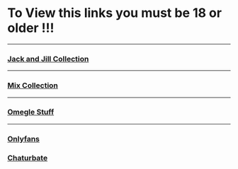 # To View this links you must be 18 or older !!!
---

### [Jack and Jill Collection](https://do0od.com/f/v84k5p9swd)

---

### [Mix Collection](https://do0od.com/f/j3g2m5x2um)
---

### [Omegle Stuff](https://do0od.com/f/2s6osub0zi)

---

### [Onlyfans](https://do0od.com/f/qrzwebeute)

### [Chaturbate](https://do0od.com/f/7zmjx5dfqs)


